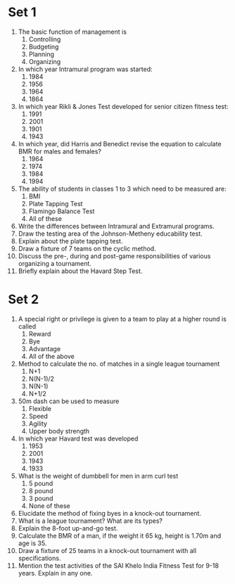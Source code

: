 # Set 1 
1. The basic function of management is 
    1. Controlling
    2. Budgeting 
    3. Planning 
    4. Organizing 
2. In which year Intramural program was started: 
    1. 1984
    2. 1956
    3. 1964
    4. 1864
3. In which year Rikli & Jones Test developed for senior citizen fitness test: 
    1. 1991 
    2. 2001 
    3. 1901
    4. 1943
4. In which year, did Harris and Benedict revise the equation to calculate BMR for males and females?
    1. 1964
    2. 1974
    3. 1984
    4. 1994 
5. The ability of students in classes 1 to 3 which need to be measured are: 
    1. BMI 
    2. Plate Tapping Test 
    3. Flamingo Balance Test 
    4. All of these 
6. Write the differences between Intramural and Extramural programs. 
7. Draw the testing area of the Johnson-Metheny educability test. 
8. Explain about the plate tapping test. 
9. Draw a fixture of 7 teams on the cyclic method. 
10. Discuss the pre-, during and post-game responsibilities of various organizing a tournament.
11. Briefly explain about the Havard Step Test. 

# Set 2 

1. A special right or privilege is given to a team to play at a higher round is called
    1. Reward 
    2. Bye 
    3. Advantage
    4. All of the above
2. Method to calculate the no. of matches in a single league tournament 
    1. N+1
    2. N(N-1)/2
    3. N(N-1)
    4. N+1/2
3. 50m dash can be used to measure 
    1. Flexible 
    2. Speed 
    3. Agility 
    4. Upper body strength
4. In which year Havard test was developed 
    1. 1953
    2. 2001 
    3. 1943
    4. 1933
5. What is the weight of dumbbell for men in arm curl test 
    1. 5 pound 
    2. 8 pound 
    3. 3 pound
    4. None of these 
6. Elucidate the method of fixing byes in a knock-out tournament. 
7. What is a league tournament? What are its types?
8. Explain the 8-foot up-and-go test. 
9. Calculate the BMR of a man, if the weight it 65 kg, height is 1.70m and age is 35. 
10. Draw a fixture of 25 teams in a knock-out tournament with all specifications. 
11. Mention the test activities of the SAI Khelo India Fitness Test for 9-18 years. Explain in any one. 